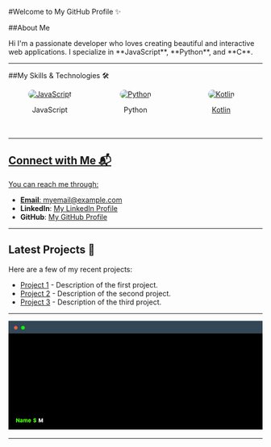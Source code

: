 
#Welcome to My GitHub Profile ✨

##About Me
<p>Hi I'm a passionate developer who loves creating beautiful and interactive web applications. I specialize in **JavaScript**, **Python**, and **C**.</p>

---

##My Skills & Technologies 🛠️

<div style="display: flex; justify-content: center; gap: 20px; flex-wrap: wrap;">
  <!-- Skill 1 -->
  <div style="width: 150px; text-align: center;">
    <a href="https://www.java.com" target="_blank">
    <img src="https://upload.wikimedia.org/wikipedia/commons/6/6a/JavaScript-logo.png" 
         alt="JavaScript" 
         style="width: 100px; height: 100px; object-fit: contain; border-radius: 10px; transition: transform 0.3s ease;">
    </a>
    <p>JavaScript</p>
  </div>

  <!-- Skill 2 -->
  <div style="width: 150px; text-align: center;">
    <a href="https://www.python.org/" target="_blank">
    <img src="https://upload.wikimedia.org/wikipedia/commons/a/a7/Python-icon.svg" 
         alt="Python" 
         style="width: 100px; height: 100px; object-fit: contain; border-radius: 10px; transition: transform 0.3s ease;">
    </a>
    <p>Python</p>
  </div>

  <!-- Skill 3 -->
  <div style="width: 150px; text-align: center;">
    <a href="https://kotlinlang.org" target=_blank>
    <img src="https://upload.wikimedia.org/wikipedia/commons/6/64/Kotlin_logo_2015.svg" 
         alt="Kotlin" 
         style="width: 100px; height: 100px; object-fit: contain; border-radius: 10px; transition: transform 0.3s ease;">
    <p>Kotlin</p>
  </div>
</div>

---

## Connect with Me 📬
You can reach me through:

- **Email**: [myemail@example.com](mailto:myemail@example.com)
- **LinkedIn**: [My LinkedIn Profile](https://www.linkedin.com)
- **GitHub**: [My GitHub Profile](https://github.com/username)

---

## Latest Projects 🚀
Here are a few of my recent projects:

- [Project 1](https://github.com/username/project1) - Description of the first project.
- [Project 2](https://github.com/username/project2) - Description of the second project.
- [Project 3](https://github.com/username/project3) - Description of the third project.


---

<p align="center">
  <img src="https://github.com/Sarvandani/Beautiful_github_profile/raw/main/terminal.gif" alt="Terminal Animation">
</p>

---



